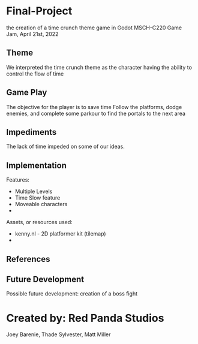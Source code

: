 # Final-Project
the creation of a time crunch theme game in Godot
MSCH-C220 Game Jam, April 21st, 2022

## Theme
We interpreted the time crunch theme as the character having the ability to control the flow of time

## Game Play
The objective for the player is to save time
Follow the platforms, dodge enemies, and complete some parkour to find the portals to the next area

## Impediments
The lack of time impeded on some of our ideas.

## Implementation
Features:
- Multiple Levels
- Time Slow feature
- Moveable characters
- 

Assets, or resources used:
- kenny.nl - 2D platformer kit (tilemap)
- 

## References


## Future Development
Possible future development: creation of a boss fight

# Created by: Red Panda Studios
Joey Barenie, Thade Sylvester, Matt Miller
